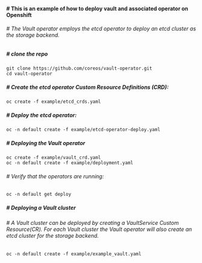 #### # This is an example of how to deploy vault and associated operator on Openshift
###### # The Vault operator employs the etcd operator to deploy an etcd cluster as the storage backend.
##### # clone the repo
```
git clone https://github.com/coreos/vault-operator.git
cd vault-operator
```
##### # Create the etcd operator Custom Resource Definitions (CRD):
```
oc create -f example/etcd_crds.yaml
```
##### # Deploy the etcd operator:
```
oc -n default create -f example/etcd-operator-deploy.yaml
```
##### # Deploying the Vault operator
```
oc create -f example/vault_crd.yaml
oc -n default create -f example/deployment.yaml
```
###### # Verify that the operators are running:
```
oc -n default get deploy
```
##### # Deploying a Vault cluster
###### # A Vault cluster can be deployed by creating a VaultService Custom Resource(CR). For each Vault cluster the Vault operator will also create an etcd cluster for the storage backend.
```
oc -n default create -f example/example_vault.yaml
```